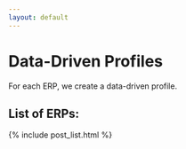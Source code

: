 ```yaml
---
layout: default
---
```


# Data-Driven Profiles

For each ERP, we create a data-driven profile.

## List of ERPs:
{% include post_list.html %}


